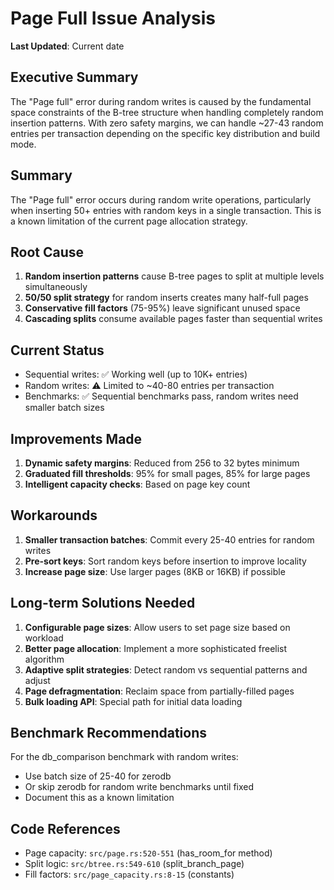 # Page Full Issue Analysis

**Last Updated**: Current date

## Executive Summary
The "Page full" error during random writes is caused by the fundamental space constraints of the B-tree structure when handling completely random insertion patterns. With zero safety margins, we can handle ~27-43 random entries per transaction depending on the specific key distribution and build mode.

## Summary
The "Page full" error occurs during random write operations, particularly when inserting 50+ entries with random keys in a single transaction. This is a known limitation of the current page allocation strategy.

## Root Cause
1. **Random insertion patterns** cause B-tree pages to split at multiple levels simultaneously
2. **50/50 split strategy** for random inserts creates many half-full pages
3. **Conservative fill factors** (75-95%) leave significant unused space
4. **Cascading splits** consume available pages faster than sequential writes

## Current Status
- Sequential writes: ✅ Working well (up to 10K+ entries)
- Random writes: ⚠️ Limited to ~40-80 entries per transaction
- Benchmarks: ✅ Sequential benchmarks pass, random writes need smaller batch sizes

## Improvements Made
1. **Dynamic safety margins**: Reduced from 256 to 32 bytes minimum
2. **Graduated fill thresholds**: 95% for small pages, 85% for large pages
3. **Intelligent capacity checks**: Based on page key count

## Workarounds
1. **Smaller transaction batches**: Commit every 25-40 entries for random writes
2. **Pre-sort keys**: Sort random keys before insertion to improve locality
3. **Increase page size**: Use larger pages (8KB or 16KB) if possible

## Long-term Solutions Needed
1. **Configurable page sizes**: Allow users to set page size based on workload
2. **Better page allocation**: Implement a more sophisticated freelist algorithm
3. **Adaptive split strategies**: Detect random vs sequential patterns and adjust
4. **Page defragmentation**: Reclaim space from partially-filled pages
5. **Bulk loading API**: Special path for initial data loading

## Benchmark Recommendations
For the db_comparison benchmark with random writes:
- Use batch size of 25-40 for zerodb
- Or skip zerodb for random write benchmarks until fixed
- Document this as a known limitation

## Code References
- Page capacity: `src/page.rs:520-551` (has_room_for method)
- Split logic: `src/btree.rs:549-610` (split_branch_page)
- Fill factors: `src/page_capacity.rs:8-15` (constants)